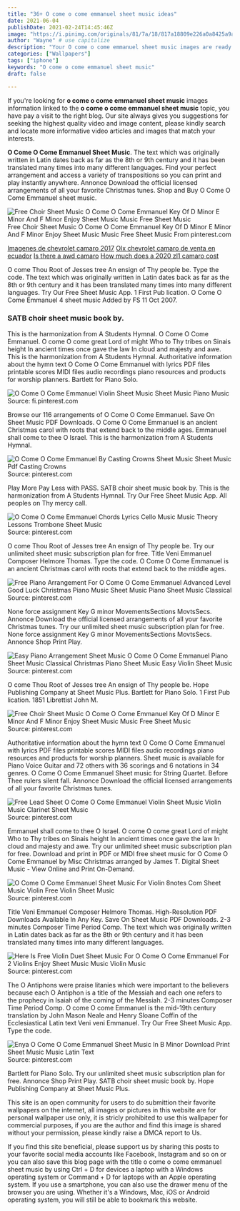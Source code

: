 ```yaml
---
title: "36+ O come o come emmanuel sheet music ideas"
date: 2021-06-04
publishDate: 2021-02-24T14:45:46Z
image: "https://i.pinimg.com/originals/81/7a/18/817a18809e226a0a8425a9aed3bb9ad9.gif"
author: "Wayne" # use capitalize
description: "Your O come o come emmanuel sheet music images are ready. O come o come emmanuel sheet music are a topic that is being searched for and liked by netizens today. You can Get the O come o come emmanuel sheet music files here. Download all free vectors."
categories: ["Wallpapers"]
tags: ["iphone"]
keywords: "O come o come emmanuel sheet music"
draft: false

---
```


If you're looking for **o come o come emmanuel sheet music** images information linked to the **o come o come emmanuel sheet music** topic, you have pay a visit to the right  blog.  Our site always  gives you  suggestions  for seeking  the highest  quality video and image  content, please kindly search and locate more informative video articles and images  that match your interests.

**O Come O Come Emmanuel Sheet Music**. The text which was originally written in Latin dates back as far as the 8th or 9th century and it has been translated many times into many different languages. Find your perfect arrangement and access a variety of transpositions so you can print and play instantly anywhere. Annonce Download the official licensed arrangements of all your favorite Christmas tunes. Shop and Buy O Come O Come Emmanuel sheet music.

![Free Choir Sheet Music O Come O Come Emmanuel Key Of D Minor E Minor And F Minor Enjoy Sheet Music Music Free Sheet Music](https://i.pinimg.com/originals/2c/96/63/2c966383e64831f51218d2da59ae6b0b.jpg "Free Choir Sheet Music O Come O Come Emmanuel Key Of D Minor E Minor And F Minor Enjoy Sheet Music Music Free Sheet Music")
Free Choir Sheet Music O Come O Come Emmanuel Key Of D Minor E Minor And F Minor Enjoy Sheet Music Music Free Sheet Music From pinterest.com

[Imagenes de chevrolet camaro 2017](/imagenes-de-chevrolet-camaro-2017/)
[Olx chevrolet camaro de venta en ecuador](/olx-chevrolet-camaro-de-venta-en-ecuador/)
[Is there a awd camaro](/is-there-a-awd-camaro/)
[How much does a 2020 zl1 camaro cost](/how-much-does-a-2020-zl1-camaro-cost/)

O come Thou Root of Jesses tree An ensign of Thy people be. Type the code. The text which was originally written in Latin dates back as far as the 8th or 9th century and it has been translated many times into many different languages. Try Our Free Sheet Music App. 1 First Pub lication. O Come O Come Emmanuel 4 sheet music Added by FS 11 Oct 2007.

### SATB choir sheet music book by.

This is the harmonization from A Students Hymnal. O Come O Come Emmanuel. O come O come great Lord of might Who to Thy tribes on Sinais height In ancient times once gave the law In cloud and majesty and awe. This is the harmonization from A Students Hymnal. Authoritative information about the hymn text O Come O Come Emmanuel with lyrics PDF files printable scores MIDI files audio recordings piano resources and products for worship planners. Bartlett for Piano Solo.


![O Come O Come Emmanuel Violin Sheet Music Sheet Music Piano Music](https://i.pinimg.com/originals/48/b7/f5/48b7f5ec6d1a2b56b816fa4a9f4a82e6.jpg "O Come O Come Emmanuel Violin Sheet Music Sheet Music Piano Music")
Source: fi.pinterest.com

Browse our 116 arrangements of O Come O Come Emmanuel. Save On Sheet Music PDF Downloads. O Come O Come Emmanuel is an ancient Christmas carol with roots that extend back to the middle ages. Emmanuel shall come to thee O Israel. This is the harmonization from A Students Hymnal.

![O Come O Come Emmanuel By Casting Crowns Sheet Music Sheet Music Pdf Casting Crowns](https://i.pinimg.com/originals/dd/3b/53/dd3b53e50c339afb4f65742d5239b08b.png "O Come O Come Emmanuel By Casting Crowns Sheet Music Sheet Music Pdf Casting Crowns")
Source: pinterest.com

Play More Pay Less with PASS. SATB choir sheet music book by. This is the harmonization from A Students Hymnal. Try Our Free Sheet Music App. All peoples on Thy mercy call.

![O Come O Come Emmanuel Chords Lyrics Cello Music Music Theory Lessons Trombone Sheet Music](https://i.pinimg.com/originals/cd/64/f3/cd64f30b842ea070f8e1e9e92af020fa.gif "O Come O Come Emmanuel Chords Lyrics Cello Music Music Theory Lessons Trombone Sheet Music")
Source: pinterest.com

O come Thou Root of Jesses tree An ensign of Thy people be. Try our unlimited sheet music subscription plan for free. Title Veni Emmanuel Composer Helmore Thomas. Type the code. O Come O Come Emmanuel is an ancient Christmas carol with roots that extend back to the middle ages.

![Free Piano Arrangement For O Come O Come Emmanuel Advanced Level Good Luck Christmas Piano Music Sheet Music Piano Sheet Music Classical](https://i.pinimg.com/originals/b6/37/a1/b637a1728f25ffdd3abfb8d84ae6ffa5.jpg "Free Piano Arrangement For O Come O Come Emmanuel Advanced Level Good Luck Christmas Piano Music Sheet Music Piano Sheet Music Classical")
Source: pinterest.com

None force assignment Key G minor MovementsSections MovtsSecs. Annonce Download the official licensed arrangements of all your favorite Christmas tunes. Try our unlimited sheet music subscription plan for free. None force assignment Key G minor MovementsSections MovtsSecs. Annonce Shop Print Play.

![Easy Piano Arrangement Sheet Music O Come O Come Emmanuel Piano Sheet Music Classical Christmas Piano Sheet Music Easy Violin Sheet Music](https://i.pinimg.com/originals/44/7d/45/447d457514ac21ef3af666621b157836.jpg "Easy Piano Arrangement Sheet Music O Come O Come Emmanuel Piano Sheet Music Classical Christmas Piano Sheet Music Easy Violin Sheet Music")
Source: pinterest.com

O come Thou Root of Jesses tree An ensign of Thy people be. Hope Publishing Company at Sheet Music Plus. Bartlett for Piano Solo. 1 First Pub lication. 1851 Librettist John M.

![Free Choir Sheet Music O Come O Come Emmanuel Key Of D Minor E Minor And F Minor Enjoy Sheet Music Music Free Sheet Music](https://i.pinimg.com/originals/2c/96/63/2c966383e64831f51218d2da59ae6b0b.jpg "Free Choir Sheet Music O Come O Come Emmanuel Key Of D Minor E Minor And F Minor Enjoy Sheet Music Music Free Sheet Music")
Source: pinterest.com

Authoritative information about the hymn text O Come O Come Emmanuel with lyrics PDF files printable scores MIDI files audio recordings piano resources and products for worship planners. Sheet music is available for Piano Voice Guitar and 72 others with 36 scorings and 6 notations in 34 genres. O Come O Come Emmanuel Sheet music for String Quartet. Before Thee rulers silent fall. Annonce Download the official licensed arrangements of all your favorite Christmas tunes.

![Free Lead Sheet O Come O Come Emmanuel Violin Sheet Music Violin Music Clarinet Sheet Music](https://i.pinimg.com/originals/55/8a/7c/558a7cc0f4621ba6c2df7fbe75d2bbe5.jpg "Free Lead Sheet O Come O Come Emmanuel Violin Sheet Music Violin Music Clarinet Sheet Music")
Source: pinterest.com

Emmanuel shall come to thee O Israel. O come O come great Lord of might Who to Thy tribes on Sinais height In ancient times once gave the law In cloud and majesty and awe. Try our unlimited sheet music subscription plan for free. Download and print in PDF or MIDI free sheet music for O Come O Come Emmanuel by Misc Christmas arranged by James T. Digital Sheet Music - View Online and Print On-Demand.

![O Come O Come Emmanuel Sheet Music For Violin 8notes Com Sheet Music Violin Free Violin Sheet Music](https://i.pinimg.com/originals/d7/18/a3/d718a391850f0ba3e83532eace6edf48.png "O Come O Come Emmanuel Sheet Music For Violin 8notes Com Sheet Music Violin Free Violin Sheet Music")
Source: pinterest.com

Title Veni Emmanuel Composer Helmore Thomas. High-Resolution PDF Downloads Available In Any Key. Save On Sheet Music PDF Downloads. 2-3 minutes Composer Time Period Comp. The text which was originally written in Latin dates back as far as the 8th or 9th century and it has been translated many times into many different languages.

![Here Is Free Violin Duet Sheet Music For O Come O Come Emmanuel For 2 Violins Enjoy Sheet Music Music Violin Music](https://i.pinimg.com/originals/e1/05/2b/e1052bf20c49798d10e0a5efc0941d53.jpg "Here Is Free Violin Duet Sheet Music For O Come O Come Emmanuel For 2 Violins Enjoy Sheet Music Music Violin Music")
Source: pinterest.com

The O Antiphons were praise litanies which were important to the believers because each O Antiphon is a title of the Messiah and each one refers to the prophecy in Isaiah of the coming of the Messiah. 2-3 minutes Composer Time Period Comp. O come O come Emmanuel is the mid-19th century translation by John Mason Neale and Henry Sloane Coffin of the Ecclesiastical Latin text Veni veni Emmanuel. Try Our Free Sheet Music App. Type the code.

![Enya O Come O Come Emmanuel Sheet Music In B Minor Download Print Sheet Music Music Latin Text](https://i.pinimg.com/originals/81/7a/18/817a18809e226a0a8425a9aed3bb9ad9.gif "Enya O Come O Come Emmanuel Sheet Music In B Minor Download Print Sheet Music Music Latin Text")
Source: pinterest.com

Bartlett for Piano Solo. Try our unlimited sheet music subscription plan for free. Annonce Shop Print Play. SATB choir sheet music book by. Hope Publishing Company at Sheet Music Plus.

This site is an open community for users to do submittion their favorite wallpapers on the internet, all images or pictures in this website are for personal wallpaper use only, it is stricly prohibited to use this wallpaper for commercial purposes, if you are the author and find this image is shared without your permission, please kindly raise a DMCA report to Us.

If you find this site beneficial, please support us by sharing this posts to your favorite social media accounts like Facebook, Instagram and so on or you can also save this blog page with the title o come o come emmanuel sheet music by using Ctrl + D for devices a laptop with a Windows operating system or Command + D for laptops with an Apple operating system. If you use a smartphone, you can also use the drawer menu of the browser you are using. Whether it's a Windows, Mac, iOS or Android operating system, you will still be able to bookmark this website.
